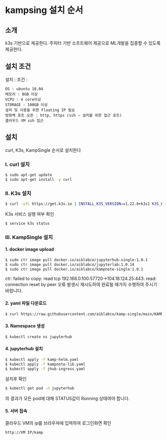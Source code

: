 # kampsing 설치 순서

## 소개
k3s 기반으로 제공한다.
주피터 기반 소프트웨어 제공으로 ML개발을 집중할 수 있도록 제공한다.

## 설치 조건
설치 :
조건 : 

```
OS : ubuntu 18.04
메모리 : 8GB 이상
VCPU : 4 core이상
STORAGE : 100GB 이상
설치 및 이용을 위한 Floating IP 필요
방화벽 포트 오픈 : http, https (ssh – 설치를 위한 접근 포트)
클라우드 VM ssh 접근
```

## 설치
curl, K3s, KampSingle 순서로 설치한다

### I. curl 설치

```sh
$ sudo apt-get update
$ sudo apt-get install -y curl
```

### II. K3s 설치

```sh
$ curl -sfL https://get.k3s.io | INSTALL_K3S_VERSION=v1.22.8+k3s1 K3S_KUBECONFIG_MODE="644" sh -s -
```

K3s 서비스 실행 여부 확인
```sh
$ service k3s status
```

### III. KampSingle 설치

#### 1. docker image upload
```sh
$ sudo ctr image pull docker.io/aiblabco/jupyterhub-single:1.0.1
$ sudo ctr image pull docker.io/aiblabco/jupyterlab:1.0.14
$ sudo ctr image pull docker.io/aiblabco/kampnote-single:1.0.1
```

ctr: failed to copy: read tcp 192.168.0.100:57720->104.18.124.25:443: read: connection reset by peer
오류 발생시 재시도하여 완료될 때가지 수행하여 주시기 바랍니다.

#### 2. yaml 파일 다운로드
```sh
$ curl https://raw.githubusercontent.com/aiblabco/kamp-single/main/KAMP3.tar | tar xf -
```

#### 3. Namespace 생성
```sh
$ kubectl create ns jupyterhub
```

#### 4. jupyterhub 설치
```sh
$ kubectl apply -f kamp-helm.yaml
$ kubectl apply -f kampnote-lib.yaml
$ kubectl apply -f jhub-ingress.yaml
```

설치후 확인 
```sh
$ kubectl get pod -n jupyterhub
```
의 결과가 모든 pod에 대해 STATUS값이 Running 상태여야 합니다.

#### 5. 서버 접속
클라우드 VM의 ip를 브라우져에 입력하여 로그인화면 확인

```
http://VM IP/kamp
```
